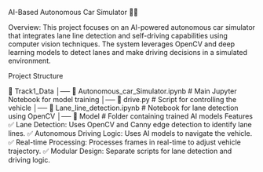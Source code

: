 AI-Based Autonomous Car Simulator 🚗💡

Overview:
This project focuses on an AI-powered autonomous car simulator that integrates lane line detection and self-driving capabilities using computer vision techniques. The system leverages OpenCV and deep learning models to detect lanes and make driving decisions in a simulated environment.

Project Structure


📂 Track1_Data
│── 📜 Autonomous_car_Simulator.ipynb  # Main Jupyter Notebook for model training
│── 📜 drive.py                        # Script for controlling the vehicle
│── 📜 Lane_line_detection.ipynb       # Notebook for lane detection using OpenCV
│── 📂 Model                            # Folder containing trained AI models
Features
✅ Lane Detection: Uses OpenCV and Canny edge detection to identify lane lines.
✅ Autonomous Driving Logic: Uses AI models to navigate the vehicle.
✅ Real-time Processing: Processes frames in real-time to adjust vehicle trajectory.
✅ Modular Design: Separate scripts for lane detection and driving logic.
